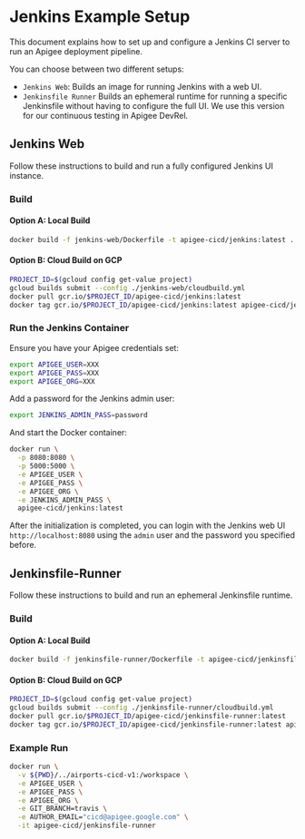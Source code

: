 # Jenkins Example Setup

This document explains how to set up and configure a Jenkins CI server to run
an Apigee deployment pipeline.

You can choose between two different setups:

- `Jenkins Web`: Builds an image for running Jenkins with a web UI.
- `Jenkinsfile Runner` Builds an ephemeral runtime for running a specific
  Jenkinsfile without having to configure the full UI. We use this version for
  our continuous testing in Apigee DevRel.

## Jenkins Web

Follow these instructions to build and run a fully configured Jenkins UI
instance.

### Build

#### Option A: Local Build

```bash
docker build -f jenkins-web/Dockerfile -t apigee-cicd/jenkins:latest .
```

#### Option B: Cloud Build on GCP

```bash
PROJECT_ID=$(gcloud config get-value project)
gcloud builds submit --config ./jenkins-web/cloudbuild.yml
docker pull gcr.io/$PROJECT_ID/apigee-cicd/jenkins:latest
docker tag gcr.io/$PROJECT_ID/apigee-cicd/jenkins:latest apigee-cicd/jenkins:latest
```

### Run the Jenkins Container

Ensure you have your Apigee credentials set:

```bash
export APIGEE_USER=XXX
export APIGEE_PASS=XXX
export APIGEE_ORG=XXX
```

Add a password for the Jenkins admin user:

```bash
export JENKINS_ADMIN_PASS=password
```

And start the Docker container:

```bash
docker run \
  -p 8080:8080 \
  -p 5000:5000 \
  -e APIGEE_USER \
  -e APIGEE_PASS \
  -e APIGEE_ORG \
  -e JENKINS_ADMIN_PASS \
  apigee-cicd/jenkins:latest
```

After the initialization is completed, you can login with the Jenkins web UI
`http://localhost:8080` using the `admin` user and the password you specified
before.

## Jenkinsfile-Runner

Follow these instructions to build and run an ephemeral Jenkinsfile runtime.

### Build

#### Option A: Local Build

```bash
docker build -f jenkinsfile-runner/Dockerfile -t apigee-cicd/jenkinsfile-runner .
```

#### Option B: Cloud Build on GCP

```bash
PROJECT_ID=$(gcloud config get-value project)
gcloud builds submit --config ./jenkinsfile-runner/cloudbuild.yml
docker pull gcr.io/$PROJECT_ID/apigee-cicd/jenkinsfile-runner:latest
docker tag gcr.io/$PROJECT_ID/apigee-cicd/jenkinsfile-runner:latest apigee-cicd/jenkinsfile-runner:latest
```

### Example Run

```bash
docker run \
  -v ${PWD}/../airports-cicd-v1:/workspace \
  -e APIGEE_USER \
  -e APIGEE_PASS \
  -e APIGEE_ORG \
  -e GIT_BRANCH=travis \
  -e AUTHOR_EMAIL="cicd@apigee.google.com" \
  -it apigee-cicd/jenkinsfile-runner
```
